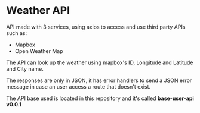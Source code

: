 # Weather API

API made with 3 services, using axios to access and use third party APIs such as:
- Mapbox
- Open Weather Map

The API can look up the weather using mapbox's ID, Longitude and Latitude and City name.

The responses are only in JSON, it has error handlers to send a JSON error message in case an user access a route that doesn't exist.

The API base used is located in this repository and it's called **base-user-api v0.0.1**